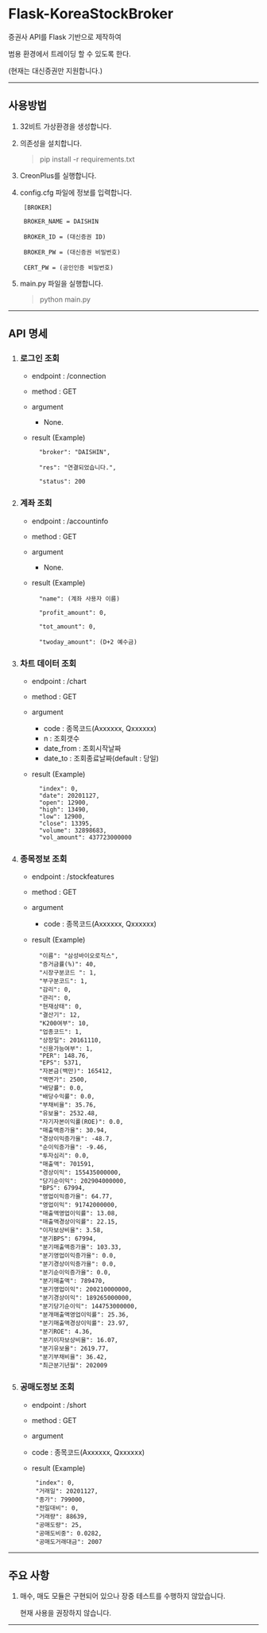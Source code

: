 # **Flask-KoreaStockBroker**

증권사 API를 Flask 기반으로 제작하여

범용 환경에서 트레이딩 할 수 있도록 한다.

(현재는 대신증권만 지원합니다.)


* * *

## **사용방법**

1. 32비트 가상환경을 생성합니다.

2. 의존성을 설치합니다.
    > pip install -r requirements.txt

3. CreonPlus를 실행합니다.

4. config.cfg 파일에 정보를 입력합니다.
 
        [BROKER]
        
        BROKER_NAME = DAISHIN
        
        BROKER_ID = (대신증권 ID)
        
        BROKER_PW = (대신증권 비밀번호)
            
        CERT_PW = (공인인증 비밀번호)

6. main.py 파일을 실행합니다.
    > python main.py


* * *


## **API 명세**

1. ### 로그인 조회

    - endpoint : /connection

    - method : GET

    - argument
        - None.

    - result (Example)

            "broker": "DAISHIN",
            
            "res": "연결되었습니다.",
            
            "status": 200

2. ### 계좌 조회

    - endpoint : /accountinfo

    - method : GET

    - argument
        - None.

    - result (Example)
        
            "name": (계좌 사용자 이름)

            "profit_amount": 0,

            "tot_amount": 0,

            "twoday_amount": (D+2 예수금)       

3. ### 차트 데이터 조회

    - endpoint : /chart

    - method : GET
    
    - argument
        - code : 종목코드(Axxxxxx, Qxxxxxx)
        - n : 조회갯수
        - date_from : 조회시작날짜
        - date_to : 조회종료날짜(default : 당일)

    - result (Example)

            "index": 0,
            "date": 20201127,
            "open": 12900,
            "high": 13490,
            "low": 12900,
            "close": 13395,
            "volume": 32898683,
            "vol_amount": 437723000000

4. ### 종목정보 조회

    - endpoint : /stockfeatures

    - method : GET
    
    - argument
        - code : 종목코드(Axxxxxx, Qxxxxxx)

    - result (Example)

            "이름": "삼성바이오로직스",
            "증거금률(%)": 40,
            "시장구분코드 ": 1,
            "부구분코드": 1,
            "감리": 0,
            "관리": 0,
            "현재상태": 0,
            "결산기": 12,
            "K200여부": 10,
            "업종코드": 1,
            "상장일": 20161110,
            "신용가능여부": 1,
            "PER": 148.76,
            "EPS": 5371,
            "자본금(백만)": 165412,
            "액면가": 2500,
            "배당률": 0.0,
            "배당수익률": 0.0,
            "부채비율": 35.76,
            "유보율": 2532.48,
            "자기자본이익률(ROE)": 0.0,
            "매출액증가율": 30.94,
            "경상이익증가율": -48.7,
            "순이익증가율": -9.46,
            "투자심리": 0.0,
            "매출액": 701591,
            "경상이익": 155435000000,
            "당기순이익": 202904000000,
            "BPS": 67994,
            "영업이익증가율": 64.77,
            "영업이익": 91742000000,
            "매출액영업이익률": 13.08,
            "매출액경상이익률": 22.15,
            "이자보상비율": 3.58,
            "분기BPS": 67994,
            "분기매출액증가율": 103.33,
            "분기영업이익증가율": 0.0,
            "분기경상이익증가율": 0.0,
            "분기순이익증가율": 0.0,
            "분기매출액": 789470,
            "분기영업이익": 200210000000,
            "분기경상이익": 189265000000,
            "분기당기순이익": 144753000000,
            "분개매출액영업이익률": 25.36,
            "분기매출액경상이익률": 23.97,
            "분기ROE": 4.36,
            "분기이자보상비율": 16.07,
            "분기유보율": 2619.77,
            "분기부채비율": 36.42,
            "최근분기년월": 202009


5. ### 공매도정보 조회
    
     - endpoint : /short

     - method : GET
     
     - argument
     - code : 종목코드(Axxxxxx, Qxxxxxx)

     - result (Example)

            "index": 0,
            "거래일": 20201127,
            "종가": 799000,
            "전일대비": 0,
            "거래량": 88639,
            "공매도량": 25,
            "공매도비중": 0.0282,
            "공매도거래대금": 2007

  
* * *
## **주요 사항**
1. 매수, 매도 모듈은 구현되어 있으나 장중 테스트를 수행하지 않았습니다.
   
   현재 사용을 권장하지 않습니다.
* * *
